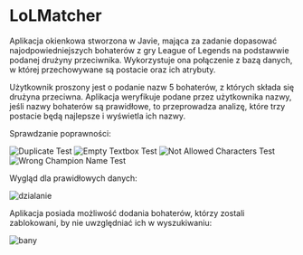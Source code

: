 # LoLMatcher

Aplikacja okienkowa stworzona w Javie, mająca za zadanie dopasować najodpowiedniejszych bohaterów z gry League of Legends na podstawwie podanej drużyny przeciwnika.
Wykorzystuje ona połączenie z bazą danych, w której przechowywane są postacie oraz ich atrybuty.

Użytkownik proszony jest o podanie nazw 5 bohaterów, z których składa się drużyna przeciwna. Aplikacja weryfikuje podane przez użytkownika nazwy, jeśli nazwy bohaterów są prawidłowe, to przeprowadza analizę, które trzy postacie będą najlepsze i wyświetla ich nazwy.

Sprawdzanie poprawności:

![Duplicate Test](https://user-images.githubusercontent.com/71318287/118987795-e0004a80-b980-11eb-9b68-9aacaa0b57cc.png)
![Empty Textbox Test](https://user-images.githubusercontent.com/71318287/118988307-5ef58300-b981-11eb-8201-0c905f2853ee.png)
![Not Allowed Characters Test](https://user-images.githubusercontent.com/71318287/118988319-6157dd00-b981-11eb-913e-cbaa171efa75.png)
![Wrong Champion Name Test](https://user-images.githubusercontent.com/71318287/118988333-63ba3700-b981-11eb-9e6a-2b8eddf110ff.png)

Wygląd dla prawidłowych danych:

![dzialanie](https://user-images.githubusercontent.com/71318287/118989428-518cc880-b982-11eb-8eeb-c3ede83667d0.png)

Aplikacja posiada możliwość dodania bohaterów, którzy zostali zablokowani, by nie uwzględniać ich w wyszukiwaniu:

![bany](https://user-images.githubusercontent.com/71318287/118989600-72edb480-b982-11eb-89ae-8986ee5d67d6.png)

